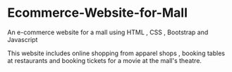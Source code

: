 # Ecommerce-Website-for-Mall
An e-commerce website for a mall using HTML , CSS , Bootstrap and Javascript

This website includes online shopping from apparel shops , booking tables at restaurants and booking tickets for a movie at the mall's theatre.
